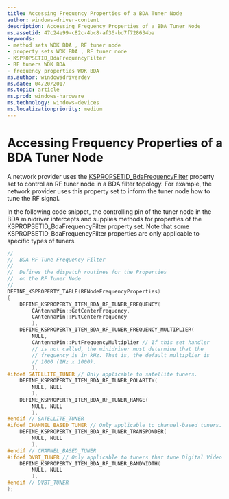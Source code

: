 ```yaml
---
title: Accessing Frequency Properties of a BDA Tuner Node
author: windows-driver-content
description: Accessing Frequency Properties of a BDA Tuner Node
ms.assetid: 47c24e99-c82c-4bc8-af36-bd7f728634ba
keywords:
- method sets WDK BDA , RF tuner node
- property sets WDK BDA , RF tuner node
- KSPROPSETID_BdaFrequencyFilter
- RF tuners WDK BDA
- frequency properties WDK BDA
ms.author: windowsdriverdev
ms.date: 04/20/2017
ms.topic: article
ms.prod: windows-hardware
ms.technology: windows-devices
ms.localizationpriority: medium
---
```


# Accessing Frequency Properties of a BDA Tuner Node





A network provider uses the [KSPROPSETID\_BdaFrequencyFilter](https://msdn.microsoft.com/library/windows/hardware/ff566542) property set to control an RF tuner node in a BDA filter topology. For example, the network provider uses this property set to inform the tuner node how to tune the RF signal.

In the following code snippet, the controlling pin of the tuner node in the BDA minidriver intercepts and supplies methods for properties of the KSPROPSETID\_BdaFrequencyFilter property set. Note that some KSPROPSETID\_BdaFrequencyFilter properties are only applicable to specific types of tuners.

```cpp
//
//  BDA RF Tune Frequency Filter
//
//  Defines the dispatch routines for the Properties
//  on the RF Tuner Node
//
DEFINE_KSPROPERTY_TABLE(RFNodeFrequencyProperties)
{
    DEFINE_KSPROPERTY_ITEM_BDA_RF_TUNER_FREQUENCY(
        CAntennaPin::GetCenterFrequency,
        CAntennaPin::PutCenterFrequency
        ),
    DEFINE_KSPROPERTY_ITEM_BDA_RF_TUNER_FREQUENCY_MULTIPLIER(
        NULL,
        CAntennaPin::PutFrequencyMultiplier // If this set handler 
        // is not called, the minidriver must determine that the 
        // frequency is in kHz. That is, the default multiplier is 
        // 1000 (1Hz x 1000).
        ),
#ifdef SATELLITE_TUNER // Only applicable to satellite tuners.
    DEFINE_KSPROPERTY_ITEM_BDA_RF_TUNER_POLARITY(
        NULL, NULL
        ),
    DEFINE_KSPROPERTY_ITEM_BDA_RF_TUNER_RANGE(
        NULL, NULL
        ),
#endif // SATELLITE_TUNER
#ifdef CHANNEL_BASED_TUNER // Only applicable to channel-based tuners.
    DEFINE_KSPROPERTY_ITEM_BDA_RF_TUNER_TRANSPONDER(
        NULL, NULL
        ),
#endif // CHANNEL_BASED_TUNER
#ifdef DVBT_TUNER // Only applicable to tuners that tune Digital Video Broadcast (DVB) signals.
    DEFINE_KSPROPERTY_ITEM_BDA_RF_TUNER_BANDWIDTH(
        NULL, NULL
        ),
#endif // DVBT_TUNER
};
```

 

 




